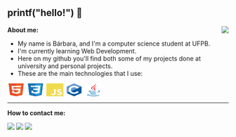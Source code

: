 ## printf("hello!") 👋


<img align="right" src="https://github.com/anathayna/anathayna/blob/master/assets/pusheencode.gif"/>

**About me:**

  * My name is Bárbara, and I'm a computer science student at UFPB.
  * I'm currently learning Web Development.
  * Here on my github you'll find both some of my projects done at university and personal projects.
  * These are the main technologies that I use:
  
<div style="display: inline_block">
  
  <img align="center" alt="HTML" height="30" width="40" src="https://raw.githubusercontent.com/devicons/devicon/master/icons/html5/html5-original.svg">
  <img align="center" alt="CSS" height="30" width="40" src="https://raw.githubusercontent.com/devicons/devicon/master/icons/css3/css3-original.svg">
  <img align="center" alt="Js" height="30" width="40" src="https://raw.githubusercontent.com/devicons/devicon/master/icons/javascript/javascript-plain.svg">
  <img align="center" alt="C" height="30" width="40" src="https://raw.githubusercontent.com/devicons/devicon/master/icons/c/c-original.svg">
  <img align="center" alt="Java" height="30" width="40" src="https://raw.githubusercontent.com/devicons/devicon/master/icons/java/java-original.svg">
<hr>
</div>

**How to contact me:**
<div>
<p align="left">
  <a href="mailto:barbarahellen993@gmail.com" alt="Gmail">
  <img src="https://img.shields.io/badge/-Gmail-FF0000?style=flat-square&labelColor=FF0000&logo=gmail&logoColor=white&link=mailto:barbarahellen993@gmail.com" /></a>

  <a href="https://www.linkedin.com/in/barbara-hellen" alt="Linkedin">
  <img src="https://img.shields.io/badge/-Linkedin-0e76a8?style=flat-square&logo=Linkedin&logoColor=white&link=https://www.linkedin.com/in/barbara-hellen" /></a>

  <a href="https://www.instagram.com/barb.hellen/?next=%2F" alt="Instagram">
  <img src="https://img.shields.io/badge/-Instagram-DF0174?style=flat-square&labelColor=DF0174&logo=instagram&logoColor=white&link=https://instagram.com/barb.hellen"/></a>
</p>  
</div>
